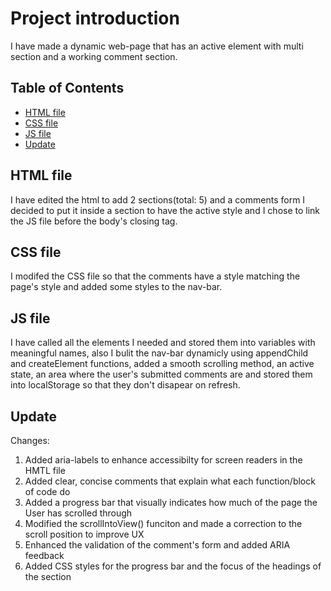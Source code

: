 # Project introduction

I have made a dynamic web-page that has an active element with multi section and a working comment section.

## Table of Contents
- [HTML file](#html-file)
- [CSS file](#css-file)
- [JS file](#js-file)
- [Update](#update)

## HTML file

I have edited the html to add 2 sections(total: 5) and a comments form I decided to put it inside a section to have the active style and I chose to link the JS file before the body's closing tag.

## CSS file

I modifed the CSS file so that the comments have a style matching the page's style and added some styles to the nav-bar.

## JS file

I have called all the elements I needed and stored them into variables with meaningful names, also I bulit the nav-bar dynamicly using appendChild and createElement functions, added a smooth scrolling method, an active state, an area where the user's submitted comments are and stored them into localStorage so that they don't disapear on refresh.


## Update

Changes:
1. Added aria-labels to enhance accessibilty for screen readers in the HMTL file
2. Added clear, concise comments that explain what each function/block of code do
3. Added a progress bar that visually indicates how much of the page the User has scrolled through
4. Modified the scrollIntoView() funciton and made a correction to the scroll position to improve UX
5. Enhanced the validation of the comment's form and added ARIA feedback
6. Added CSS styles for the progress bar and the focus of the headings of the section
